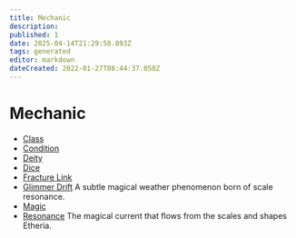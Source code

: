 ```yaml
---
title: Mechanic
description:
published: 1
date: 2025-04-14T21:29:58.893Z
tags: generated
editor: markdown
dateCreated: 2022-01-27T08:44:37.050Z
---
```


# Mechanic
- [Class](/structure/mechanic/class.md)
- [Condition](/structure/mechanic/condition.md)
- [Deity](/structure/mechanic/deity.md)
- [Dice](/structure/mechanic/dice.md)
- [Fracture Link](/structure/mechanic/fracture-link.md)
- [Glimmer Drift](/structure/mechanic/glimmer-drift.md)
  A subtle magical weather phenomenon born of scale resonance.
- [Magic](/structure/mechanic/magic.md)
- [Resonance](/structure/mechanic/resonance.md)
  The magical current that flows from the scales and shapes Etheria.

